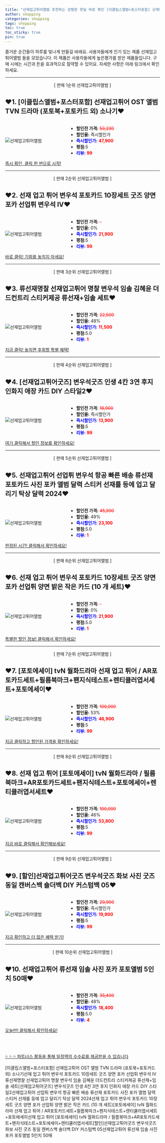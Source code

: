 ```yaml
---
title: "선재업고튀어앨범 추천하는 강렬한 핫딜 바로 확인 [이클립스앨범+포스터포함] 선재업고튀어 OST 앨범 TVN"
author: shopping
categories: shopping
tags: shopping
toc: true
toc_sticky: true
pin: true
---
```

즐거운 순간들이 하루를 빛나게 만들길 바래요. 사용자들에게 인기 있는 제품 선재업고튀어앨범 들을 모았습니다. 이 제품은 사용자들에게 높은평가를 받은 제품들입니다. 구매 시에는 시간과 돈을 효과적으로 절약할 수 있어요. 자세한 사항은 아래 링크에서 확인하세요.

---
<p class="toplist" style="margin: 0 auto; display: block; width: fit-content;">[ 판매 1순위 선재업고튀어앨범 ]</p>

<h2><strong>❤️1. [이클립스앨범+포스터포함] 선재업고튀어 OST 앨범 TVN 드라마 (포토북+포토카드 외) 소나기❤️</strong></h2>

<div style="display: flex; align-items: center;">
    <div style="flex: 0.4;">
        <img src="https://thumbnail6.coupangcdn.com/thumbnails/remote/230x230ex/image/vendor_inventory/0fd9/9e05c9d1910f05155cfa80f6a983504df5845eab1a7dbd0c5fe1aa0fd063.jpg" alt="선재업고튀어앨범" style="max-width: 100%;">
    </div>
    <div style="flex: 0.6; margin-left: 10px;">
        <ul>
            <li><strong>할인전 가격:</strong> <del style="color: red;">53,230</del></li>
            <li><strong>할인율:</strong> 즉시할인가</li>
            <li><span style='color:blue'><strong>즉시할인가:</strong></span> <span style='color:red'><strong>47,900</strong></span></li>
            <li><strong>평점:</strong>5</li>
            <li><span style='color:blue'><strong>리뷰:</strong></span> <span style='color:red'><strong>99</strong></span></li>
        </ul>
    </div>
</div>
<div class="center">
    <a href="https://selin100587001.github.io?lptag=AF9450613&subid=githubio&pageKey=8217707641&traceid=V0-153&itemId=23609897451&vendorItemId=90635563068" class="myButton">
        즉시 확인, 클릭 한 번으로 시작!
    </a>
</div>


---
<p class="toplist" style="margin: 0 auto; display: block; width: fit-content;">[ 판매 2순위 선재업고튀어앨범 ]</p>

<h2><strong>❤️2. 선재 업고 튀어 변우석 포토카드 10장세트 굿즈 양면 포카 선업튀 변우석 IV❤️</strong></h2>

<div style="display: flex; align-items: center;">
    <div style="flex: 0.4;">
        <img src="https://thumbnail6.coupangcdn.com/thumbnails/remote/230x230ex/image/vendor_inventory/4916/df497e3cbb123af2d1f5a216be2d345c09eb4f023448fe09fc8b4c00df7b.jpg" alt="선재업고튀어앨범" style="max-width: 100%;">
    </div>
    <div style="flex: 0.6; margin-left: 10px;">
        <ul>
            <li><strong>할인전 가격:</strong> <del style="color: red;">-</del></li>
            <li><strong>할인율:</strong> 0%</li>
            <li><span style='color:blue'><strong>즉시할인가:</strong></span> <span style='color:red'><strong>21,900</strong></span></li>
            <li><strong>평점:</strong>5</li>
            <li><span style='color:blue'><strong>리뷰:</strong></span> <span style='color:red'><strong>99</strong></span></li>
        </ul>
    </div>
</div>
<div class="center">
    <a href="https://selin100587001.github.io?lptag=AF9450613&subid=githubio&pageKey=8206954082&traceid=V0-153&itemId=23544721727&vendorItemId=90570928443" class="myButton">
        바로 클릭! 기회를 놓치지 마세요!
    </a>
</div>


---
<p class="toplist" style="margin: 0 auto; display: block; width: fit-content;">[ 판매 3순위 선재업고튀어앨범 ]</p>

<h2><strong>❤️3. 류선재명찰 선재업고튀어 명찰 변우석 임솔 김혜윤 더드컨트리 스티커제공 류선재+임솔 세트❤️</strong></h2>

<div style="display: flex; align-items: center;">
    <div style="flex: 0.4;">
        <img src="https://thumbnail6.coupangcdn.com/thumbnails/remote/230x230ex/image/vendor_inventory/9074/9534f3a4fcced82f307bfec42b0efc0526eba11dd05d22aa20125752d8e3.jpg" alt="선재업고튀어앨범" style="max-width: 100%;">
    </div>
    <div style="flex: 0.6; margin-left: 10px;">
        <ul>
            <li><strong>할인전 가격:</strong> <del style="color: red;">22,500</del></li>
            <li><strong>할인율:</strong> 48%</li>
            <li><span style='color:blue'><strong>즉시할인가:</strong></span> <span style='color:red'><strong>11,500</strong></span></li>
            <li><strong>평점:</strong>5.0</li>
            <li><span style='color:blue'><strong>리뷰:</strong></span> <span style='color:red'><strong>1</strong></span></li>
        </ul>
    </div>
</div>
<div class="center">
    <a href="https://selin100587001.github.io?lptag=AF9450613&subid=githubio&pageKey=8174556189&traceid=V0-153&itemId=23358662354&vendorItemId=90389186241" class="myButton">
        지금 클릭! 놓치면 후회할 특별 혜택!
    </a>
</div>


---
<p class="toplist" style="margin: 0 auto; display: block; width: fit-content;">[ 판매 4순위 선재업고튀어앨범 ]</p>

<h2><strong>❤️4. [선재업고튀어굿즈] 변우석굿즈 인생 4칸 3연 후지 인화지 애장 카드 DIY 스타일2❤️</strong></h2>

<div style="display: flex; align-items: center;">
    <div style="flex: 0.4;">
        <img src="https://thumbnail7.coupangcdn.com/thumbnails/remote/230x230ex/image/vendor_inventory/f3e1/98f9b2d68a99745ec7ea575b4c77707d7acb5400c0ccd777d3d04b7da518.jpg" alt="선재업고튀어앨범" style="max-width: 100%;">
    </div>
    <div style="flex: 0.6; margin-left: 10px;">
        <ul>
            <li><strong>할인전 가격:</strong> <del style="color: red;">18,900</del></li>
            <li><strong>할인율:</strong> 즉시할인가</li>
            <li><span style='color:blue'><strong>즉시할인가:</strong></span> <span style='color:red'><strong>13,900</strong></span></li>
            <li><strong>평점:</strong>5</li>
            <li><span style='color:blue'><strong>리뷰:</strong></span> <span style='color:red'><strong>99</strong></span></li>
        </ul>
    </div>
</div>
<div class="center">
    <a href="https://selin100587001.github.io?lptag=AF9450613&subid=githubio&pageKey=8128839744&traceid=V0-153&itemId=23081783561&vendorItemId=90115287320" class="myButton">
        여기 클릭해서 할인 정보를 확인하세요!
    </a>
</div>


---
<p class="toplist" style="margin: 0 auto; display: block; width: fit-content;">[ 판매 5순위 선재업고튀어앨범 ]</p>

<h2><strong>❤️5. 선재업고튀어 선업튀 변우석 항공 빠른 배송 류선재 포토카드 사진 포카 앨범 달력 스티커 선재를 등에 업고 달리기 탁상 달력 2024❤️</strong></h2>

<div style="display: flex; align-items: center;">
    <div style="flex: 0.4;">
        <img src="https://thumbnail7.coupangcdn.com/thumbnails/remote/230x230ex/image/vendor_inventory/5b54/592ca11edc1635e32cc1e1189207a0f46c2a31a07d81114d49fa22d0450a.jpg" alt="선재업고튀어앨범" style="max-width: 100%;">
    </div>
    <div style="flex: 0.6; margin-left: 10px;">
        <ul>
            <li><strong>할인전 가격:</strong> <del style="color: red;">45,300</del></li>
            <li><strong>할인율:</strong> 49%</li>
            <li><span style='color:blue'><strong>즉시할인가:</strong></span> <span style='color:red'><strong>23,100</strong></span></li>
            <li><strong>평점:</strong>5.0</li>
            <li><span style='color:blue'><strong>리뷰:</strong></span> <span style='color:red'><strong>1</strong></span></li>
        </ul>
    </div>
</div>
<div class="center">
    <a href="https://selin100587001.github.io?lptag=AF9450613&subid=githubio&pageKey=8141079015&traceid=V0-153&itemId=23134809333&vendorItemId=90167746935" class="myButton">
        한정된 시간! 클릭해서 확인하세요!
    </a>
</div>


---
<p class="toplist" style="margin: 0 auto; display: block; width: fit-content;">[ 판매 6순위 선재업고튀어앨범 ]</p>

<h2><strong>❤️6. 선재 업고 튀어 변우석 포토카드 10장세트 굿즈 양면 포카 선업튀 양면 밝은 작은 카드 (10 개 세트)❤️</strong></h2>

<div style="display: flex; align-items: center;">
    <div style="flex: 0.4;">
        <img src="https://thumbnail8.coupangcdn.com/thumbnails/remote/230x230ex/image/vendor_inventory/8869/fd005281a36a4b7caffaa36d07b03ec4b6e5b37f36ce4e3aebeba34f40a8.jpg" alt="선재업고튀어앨범" style="max-width: 100%;">
    </div>
    <div style="flex: 0.6; margin-left: 10px;">
        <ul>
            <li><strong>할인전 가격:</strong> <del style="color: red;">-</del></li>
            <li><strong>할인율:</strong> 0%</li>
            <li><span style='color:blue'><strong>즉시할인가:</strong></span> <span style='color:red'><strong>21,900</strong></span></li>
            <li><strong>평점:</strong>5.0</li>
            <li><span style='color:blue'><strong>리뷰:</strong></span> <span style='color:red'><strong>1</strong></span></li>
        </ul>
    </div>
</div>
<div class="center">
    <a href="https://selin100587001.github.io?lptag=AF9450613&subid=githubio&pageKey=8158934401&traceid=V0-153&itemId=23254106080&vendorItemId=90570928472" class="myButton">
        특별한 할인 정보! 클릭해서 확인하세요!
    </a>
</div>


---
<p class="toplist" style="margin: 0 auto; display: block; width: fit-content;">[ 판매 7순위 선재업고튀어앨범 ]</p>

<h2><strong>❤️7. [포토에세이] tvN 월화드라마 선재 업고 튀어 / AR포토카드세트+필름북마크+팬지식테스트+렌티큘러엽서세트+포토에세이❤️</strong></h2>

<div style="display: flex; align-items: center;">
    <div style="flex: 0.4;">
        <img src="https://thumbnail7.coupangcdn.com/thumbnails/remote/230x230ex/image/vendor_inventory/a36e/9d6acee61f5506c2a9ee38c07e4c58e136fdf2d729eaafbbdf1929af3c22.jpg" alt="선재업고튀어앨범" style="max-width: 100%;">
    </div>
    <div style="flex: 0.6; margin-left: 10px;">
        <ul>
            <li><strong>할인전 가격:</strong> <del style="color: red;">100,000</del></li>
            <li><strong>할인율:</strong> 53%</li>
            <li><span style='color:blue'><strong>즉시할인가:</strong></span> <span style='color:red'><strong>46,900</strong></span></li>
            <li><strong>평점:</strong>5</li>
            <li><span style='color:blue'><strong>리뷰:</strong></span> <span style='color:red'><strong>99</strong></span></li>
        </ul>
    </div>
</div>
<div class="center">
    <a href="https://selin100587001.github.io?lptag=AF9450613&subid=githubio&pageKey=8152748141&traceid=V0-153&itemId=23207777984&vendorItemId=90240323303" class="myButton">
        지금 클릭하고 할인된 가격을 확인하세요!
    </a>
</div>


---
<p class="toplist" style="margin: 0 auto; display: block; width: fit-content;">[ 판매 8순위 선재업고튀어앨범 ]</p>

<h2><strong>❤️8. 선재 업고 튀어 [포토에세이] tvN 월화드라마 / 필름북마크+AR포토카드세트+팬지식테스트+포토에세이+렌티큘러엽서세트❤️</strong></h2>

<div style="display: flex; align-items: center;">
    <div style="flex: 0.4;">
        <img src="https://thumbnail6.coupangcdn.com/thumbnails/remote/230x230ex/image/vendor_inventory/79b2/ba3924a8cf096463420df1062c61696d95131bb8e47a910807fea4bfd84a.jpg" alt="선재업고튀어앨범" style="max-width: 100%;">
    </div>
    <div style="flex: 0.6; margin-left: 10px;">
        <ul>
            <li><strong>할인전 가격:</strong> <del style="color: red;">100,000</del></li>
            <li><strong>할인율:</strong> 46%</li>
            <li><span style='color:blue'><strong>즉시할인가:</strong></span> <span style='color:red'><strong>53,800</strong></span></li>
            <li><strong>평점:</strong>5</li>
            <li><span style='color:blue'><strong>리뷰:</strong></span> <span style='color:red'><strong>99</strong></span></li>
        </ul>
    </div>
</div>
<div class="center">
    <a href="https://selin100587001.github.io?lptag=AF9450613&subid=githubio&pageKey=8170063918&traceid=V0-153&itemId=23330470068&vendorItemId=90362140272" class="myButton">
        지금 바로 클릭해서 확인해보세요!
    </a>
</div>


---
<p class="toplist" style="margin: 0 auto; display: block; width: fit-content;">[ 판매 9순위 선재업고튀어앨범 ]</p>

<h2><strong>❤️9. [할인]선재업고튀어굿즈 변우석굿즈 화보 사진 굿즈 동일 캔버스백 숄더백 DIY 커스텀백 05❤️</strong></h2>

<div style="display: flex; align-items: center;">
    <div style="flex: 0.4;">
        <img src="https://thumbnail9.coupangcdn.com/thumbnails/remote/230x230ex/image/vendor_inventory/f2c3/ebc7a18822f9c15363af5665e8048494f7a81b6b0e4ede21815c79ab6892.jpg" alt="선재업고튀어앨범" style="max-width: 100%;">
    </div>
    <div style="flex: 0.6; margin-left: 10px;">
        <ul>
            <li><strong>할인전 가격:</strong> <del style="color: red;">20,900</del></li>
            <li><strong>할인율:</strong> 즉시할인가</li>
            <li><span style='color:blue'><strong>즉시할인가:</strong></span> <span style='color:red'><strong>19,900</strong></span></li>
            <li><strong>평점:</strong>5</li>
            <li><span style='color:blue'><strong>리뷰:</strong></span> <span style='color:red'><strong>99</strong></span></li>
        </ul>
    </div>
</div>
<div class="center">
    <a href="https://selin100587001.github.io?lptag=AF9450613&subid=githubio&pageKey=8242901246&traceid=V0-153&itemId=23720798191&vendorItemId=90745641325" class="myButton">
        지금 확인하고 더 많은 혜택 받기!
    </a>
</div>


---
<p class="toplist" style="margin: 0 auto; display: block; width: fit-content;">[ 판매 10순위 선재업고튀어앨범 ]</p>

<h2><strong>❤️10. 선재업고튀어 류선재 임솔 사진 포카 포토앨범 5인치 50매❤️</strong></h2>

<div style="display: flex; align-items: center;">
    <div style="flex: 0.4;">
        <img src="https://thumbnail9.coupangcdn.com/thumbnails/remote/230x230ex/image/vendor_inventory/515e/dab2dd181e0224294778496578126bf1cae1cc59d12623233cefe246f265.jpg" alt="선재업고튀어앨범" style="max-width: 100%;">
    </div>
    <div style="flex: 0.6; margin-left: 10px;">
        <ul>
            <li><strong>할인전 가격:</strong> <del style="color: red;">35,400</del></li>
            <li><strong>할인율:</strong> 48%</li>
            <li><span style='color:blue'><strong>즉시할인가:</strong></span> <span style='color:red'><strong>18,400</strong></span></li>
            <li><strong>평점:</strong>5.0</li>
            <li><span style='color:blue'><strong>리뷰:</strong></span> <span style='color:red'><strong>4</strong></span></li>
        </ul>
    </div>
</div>
<div class="center">
    <a href="https://selin100587001.github.io?lptag=AF9450613&subid=githubio&pageKey=8070800951&traceid=V0-153&itemId=22715948772&vendorItemId=89751381001" class="myButton">
        오늘만! 클릭해서 확인하세요!
    </a>
</div>

<br><br><br>[💦 💦 💦 파트너스 활동을 통해 일정액의 수수료를 제공받을 수 있습니다](https://link.coupang.com/a/bcpT2c)<br><br>[이클립스앨범+포스터포함] 선재업고튀어 OST 앨범 TVN 드라마 (포토북+포토카드 외) 소나기선재 업고 튀어 변우석 포토카드 10장세트 굿즈 양면 포카 선업튀 변우석 IV류선재명찰 선재업고튀어 명찰 변우석 임솔 김혜윤 더드컨트리 스티커제공 류선재+임솔 세트[선재업고튀어굿즈] 변우석굿즈 인생 4칸 3연 후지 인화지 애장 카드 DIY 스타일2선재업고튀어 선업튀 변우석 항공 빠른 배송 류선재 포토카드 사진 포카 앨범 달력 스티커 선재를 등에 업고 달리기 탁상 달력 2024선재 업고 튀어 변우석 포토카드 10장세트 굿즈 양면 포카 선업튀 양면 밝은 작은 카드 (10 개 세트)[포토에세이] tvN 월화드라마 선재 업고 튀어 / AR포토카드세트+필름북마크+팬지식테스트+렌티큘러엽서세트+포토에세이선재 업고 튀어 [포토에세이] tvN 월화드라마 / 필름북마크+AR포토카드세트+팬지식테스트+포토에세이+렌티큘러엽서세트[할인]선재업고튀어굿즈 변우석굿즈 화보 사진 굿즈 동일 캔버스백 숄더백 DIY 커스텀백 05선재업고튀어 류선재 임솔 사진 포카 포토앨범 5인치 50매